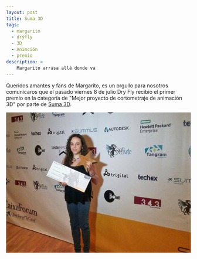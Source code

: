 ```yaml
---
layout: post
title: Suma 3D
tags:
  - margarito
  - dryfly
  - 3D
  - Animción
  - premio
description: >
    Margarito arrasa allá donde va
---
```



Queridos amantes y fans de Margarito, es un orgullo para nosotros comunicaros que el pasado viernes 8 de julio Dry Fly recibió el primer premio en la categoría de "Mejor proyecto de cortometraje de animación 3D" por parte de [Suma 3D](http://www.summa3d.com/). 

![Descripción imagen](/img/suma3d.jpg)
